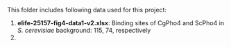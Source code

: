 This folder includes following data used for this project:
1. **elife-25157-fig4-data1-v2.xlsx**: Binding sites of CgPho4 and ScPho4 in _S. cerevisiae_ background: 115, 74, respectively
2. 
